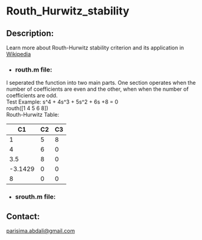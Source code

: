 # Routh_Hurwitz_stability
## Description:
Learn more about Routh-Hurwitz stability criterion and its application in [Wikipedia](https://en.wikipedia.org/wiki/Routh%E2%80%93Hurwitz_stability_criterion ) <br>
- ### routh.m file: <br>
I seperated the function into two main parts. One section operates when the number of coefficients are even and the other, when when the number of coefficients are odd. <br>
Test Example: s^4 + 4s^3 + 5s^2 + 6s +8 = 0 <br>
routh([1 4 5 6 8]) <br>
Routh-Hurwitz Table: <br>

|C1|C2|C3|
|---|---|---|
| 1 | 5 | 8 |
| 4 | 6 | 0 |
|3.5| 8 | 0 |
|-3.1429| 0 | 0 |
|8 | 0 | 0|
 
- ### srouth.m file:
## Contact:
parisima.abdali@gmail.com
